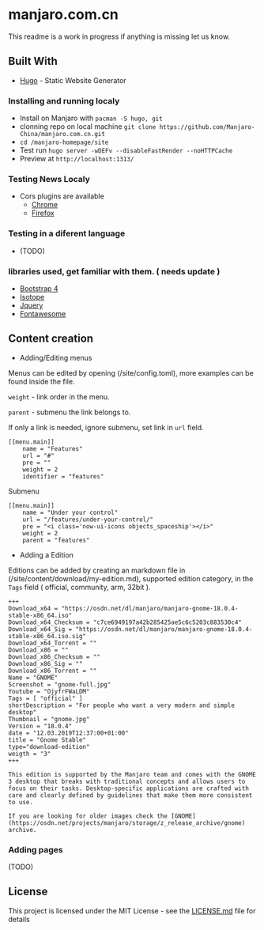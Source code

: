# manjaro.com.cn

This readme is a work in progress if anything is missing let us know.

## Built With

* [Hugo](https://gohugo.io/getting-started/) - Static Website Generator

### Installing and running localy 

* Install on Manjaro with `pacman -S hugo, git`
* clonning repo on local machine `git clone https://github.com/Manjaro-China/manjaro.com.cn.git`
* `cd /manjaro-homepage/site`
* Test run `hugo server -wDEFv --disableFastRender --noHTTPCache`
* Preview at `http://localhost:1313/`

### Testing News Localy
* Cors plugins are available 
  * [Chrome](https://chrome.google.com/webstore/detail/moesif-orign-cors-changer/digfbfaphojjndkpccljibejjbppifbc)
  * [Firefox](https://addons.mozilla.org/en-GB/firefox/addon/cors-everywhere/)
  
### Testing in a diferent language
* (TODO)

### libraries used, get familiar with them. ( needs update ) 
* [Bootstrap 4](https://getbootstrap.com/docs/4.3/getting-started/introduction/)
* [Isotope](https://isotope.metafizzy.co/)
* [Jquery](https://jquery.com/)
* [Fontawesome](https://fontawesome.com/)

## Content creation
* Adding/Editing menus

Menus can be edited by opening (/site/config.toml), more examples can be found inside the file.

`weight` - link order in the menu.

`parent` - submenu the link belongs to.

If only a link is needed, ignore submenu, set link in `url` field.

```
[[menu.main]]
    name = "Features"
    url = "#"
    pre = ""
    weight = 2
    identifier = "features"
```
Submenu

```
[[menu.main]]
    name = "Under your control"
    url = "/features/under-your-control/"
    pre = "<i class='now-ui-icons objects_spaceship'></i>"
    weight = 2
    parent = "features"
```

* Adding a Edition

Editions can be added by creating an markdown file in (/site/content/download/my-edition.md), supported edition category, in the `Tags` field ( official, community, arm, 32bit ).

```
+++
Download_x64 = "https://osdn.net/dl/manjaro/manjaro-gnome-18.0.4-stable-x86_64.iso"
Download_x64_Checksum = "c7ce6949197a42b285425ae5c6c5203c883530c4"
Download_x64_Sig = "https://osdn.net/dl/manjaro/manjaro-gnome-18.0.4-stable-x86_64.iso.sig"
Download_x64_Torrent = ""
Download_x86 = ""
Download_x86_Checksum = ""
Download_x86_Sig = ""
Download_x86_Torrent = ""
Name = "GNOME"
Screenshot = "gnome-full.jpg"
Youtube = "OjyfrFWaLDM"
Tags = [ "official" ]
shortDescription = "For people who want a very modern and simple desktop"
Thumbnail = "gnome.jpg"
Version = "18.0.4"
date = "12.03.2019T12:37:00+01:00"
title = "Gnome Stable"
type="download-edition"
weigth = "3"
+++

This edition is supported by the Manjaro team and comes with the GNOME 3 desktop that breaks with traditional concepts and allows users to focus on their tasks. Desktop-specific applications are crafted with care and clearly defined by guidelines that make them more consistent to use.

If you are looking for older images check the [GNOME](https://osdn.net/projects/manjaro/storage/z_release_archive/gnome) archive.
```

### Adding pages
(TODO)

## License

This project is licensed under the MIT License - see the [LICENSE.md](LICENSE) file for details

